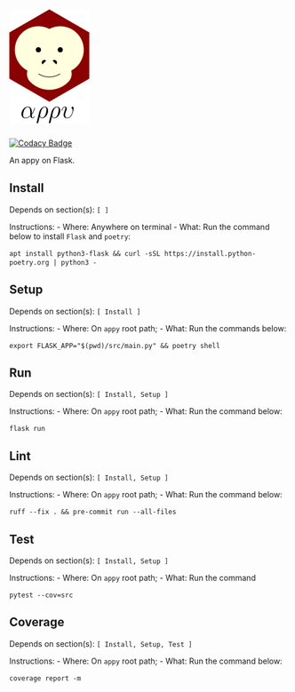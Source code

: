 # ![appy_title](https://github.com/trouchet/appy/blob/8c9923dc13b109b83d07a43d6810ebf7b150a2fb/images/appy_small.png)
[![Codacy Badge](https://app.codacy.com/project/badge/Grade/4e255ae6f2b645fb8f1578a3cc0a2291)](https://www.codacy.com/gh/trouchet/appy/dashboard?utm_source=github.com&amp;utm_medium=referral&amp;utm_content=trouchet/appy&amp;utm_campaign=Badge_Grade)

An appy on Flask.

## Install
  
  Depends on section(s): `[ ]`
  
  Instructions:
    - Where: Anywhere on terminal
    - What: Run the command below to install `Flask` and `poetry`:
  
  ```
  apt install python3-flask && curl -sSL https://install.python-poetry.org | python3 -
  ```

## Setup

  Depends on section(s): `[ Install ]`

  Instructions:
    - Where: On `appy` root path;
    - What: Run the commands below:

  ```
  export FLASK_APP="$(pwd)/src/main.py" && poetry shell
  ```

## Run

  Depends on section(s): `[ Install, Setup ]`

  Instructions:
    - Where: On `appy` root path;
    - What: Run the command below:

  ```
  flask run
  ```

## Lint

  Depends on section(s): `[ Install, Setup ]`

  Instructions:
    - Where: On `appy` root path;
    - What: Run the command below:

   ```
   ruff --fix . && pre-commit run --all-files
   ```

## Test

  Depends on section(s): `[ Install, Setup ]`

  Instructions:
    - Where: On `appy` root path;
    - What: Run the command

  ```
  pytest --cov=src
  ```

## Coverage


  Depends on section(s): `[ Install, Setup, Test ]`

  Instructions:
    - Where: On `appy` root path;
    - What: Run the command below:

  ```
  coverage report -m
  ```
